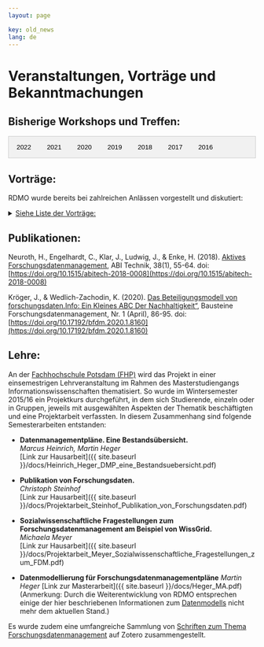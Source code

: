 ```yaml
---
layout: page

key: old_news
lang: de
---
```


<style>
.tab {
  overflow: hidden;
  border: 1px solid #ccc;
  background-color: #f1f1f1;
}

.tab button {
  background-color: inherit;
  float: left;
  border: none;
  outline: none;
  cursor: pointer;
  padding: 14px 16px;
  transition: 0.3s;
}

.tab button:hover {
  background-color: #ddd;
}

.tab button.active {
  background-color: #ccc;
}

.tabcontent {
  display: none;
  padding: 6px 12px;
  border: 1px solid #ccc;
  border-top: none;
  height: 600px;
  overflow: auto;
}
</style>

# Veranstaltungen, Vorträge und Bekanntmachungen

## Bisherige Workshops und Treffen:

<div class="tab">
  <button class="tablinks" onclick="openYear(event, '2022')" id="defaultOpen">2022</button>
  <button class="tablinks" onclick="openYear(event, '2021')">2021</button>
  <button class="tablinks" onclick="openYear(event, '2020')">2020</button>
  <button class="tablinks" onclick="openYear(event, '2019')">2019</button>
  <button class="tablinks" onclick="openYear(event, '2018')">2018</button>
  <button class="tablinks" onclick="openYear(event, '2017')">2017</button>
  <button class="tablinks" onclick="openYear(event, '2016')">2016</button>
</div>
<div id="2022" class="tabcontent">
<table style="width: 100%;">
	<tr>
		<th style="width: 20%;"/>
		<td style="width: 80%; padding-left:10px;"/>
	</tr>
	<tr style="border-bottom: 1pt solid darkgrey;">
		<th style="width: 20%;">13.09.2022</th>
		<td style="width: 90%; padding-left:10px;">
			<b>8. RDMO-Community-Treffen (virtuell, 4 Stunden) <a href="https://www.forschungsdaten.org/index.php/Achtes_Community-Treffen" target="_blank">Bericht</a></b>
			<br/>
			Unter anderem ging es hier um die Finalisierung der Roadmap. Aber auch aktuelle Herausforderungen wurden diskutiert. Dabei stellte sich heraus, dass die einheitliche Verwendung der DFG Checkliste ein Problem darstellt. Hierfür wurde im Anschluss eine neue Ad hoc-Gruppe innerhalb der RDMO Contentgruppe gebildet, die sich mit dem Umgang mit der DFG Checkliste befasst und einen generischen RDMO Fragenkatalog entwickelt, der alleine oder samt einer passenden view, welche dafür sorgt, dass die Antworten als Fließtext ausgegeben werden, nachgenutzt werden können.
			<br/>
			Für nähere Informationen können Sie sich die <a href="https://drive.google.com/drive/folders/1vq4LxMDmr1e9bZLB-6MWXZh5sR-4_ZeC" target="_blank">Notizen der UAG DFG Checkliste</a> anschauen, oder die RDMO Arbeitsgemeinschaft anfragen.
		</td>
	</tr>
	<tr style="border-bottom: 1pt solid darkgrey;">
		<th style="width: 20%;">02.03.2022</th>
		<td style="width: 90%; padding-left:10px;">
			<b>7. RDMO-Community-Treffen (virtuell, 2.5 Stunden) <a href="https://www.forschungsdaten.org/index.php/Siebtes_Community-Treffen" target="_blank">Bericht</a></b>
			<br/>
			Das Hauptthema dieses Treffen war die Entwicklung eines Roadmap-Prozesses für RDMO zur nutzenden-zentrierten Weiterentwicklung.
			<br/>
			Agenda:
			<ol>
				<li>Nutzenden getriebene Weiterentwicklung für RDMO (10 min) -> Harry Enke</li>
				<li>Lightning talks (insg. 15 min): </li>
				<ul>
					<li>Content Gruppe: Giacomo Lanza</li>
					<li>Software Gruppe: Jochen Klar</li>
				</ul>
				<li>Breakout Sessions:  Dimensionen einer RDMO Roadmap (2 Räume, 2x 20 min.)(Wechsel der Themen in den Räumen)</li>
				<ul>
					<li>Inhaltliche Dimension - Moderation: Robert Strötgen</li>
					<li>Technische Dimension - Moderation: Jochen Klar</li>
				</ul>
				<li>gemeinsame Abschlussdiskussion / nächste Schritte (Gerald Jagusch)</li>
			</ol>
		</td>
	</tr>
	<tr style="border-bottom: 1pt solid darkgrey;">
		<th style="width: 20%;">Februar 2022</th>
		<td>Auf Vorschlag der Software-Gruppe hat das Steuerungsgremium eine Restrukturierung der RDMO Git-Repositorien und der Personen bzw. Gruppen vorgenommen, die die Bearbeitung der Repositorien regeln. Dabei wurden vor allem die neuen Strukturen der RDMO-Arbeitsgemeinschaft reflektiert.<br/> In der NFDI hat sich eine Task Force „DMPs in der NFDI“ innerhalb der NFDI Tools Gruppe formiert. Mitglieder der NFDI-beteiligten Konsortien (/Institute)  können sich über die folgende URL für die Mailing-Liste anmelden: https://lists.nfdi.de/postorius/lists/dmpsindernfdi.lists.nfdi.de</td>
</tr>
</table>
</div>

<div id="2021" class="tabcontent">
  <table style="width: 100%;">
	<tr>
		<th style="width: 20%;"/>
		<td style="width: 80%; padding-left:10px;"/>
	</tr>
<tr style="border-bottom: 1pt solid darkgrey;">
		<th style="width: 20%;">Dezember 2021</th>
<td>Ab sofort ist die neue Version RDMO 1.7.0 verfügbar. Es handelt sich zwar primär um Fehlerbehebungen, da jedoch zusätzliche Funktionalität hinzugekommen ist, wird die mittlere Zahl der Versionsnummer erhöht. Als Reaktion auf Feedback haben wir das Interview leicht überarbeitet. Bei den Fragen zu Datensätzen wird jetzt mit “Sichern und fortfahren” nicht mehr zum nächsten Datensatz gewechselt, sondern zum nächsten Fragenset, wobei aber der gleiche Datensatz weiterbearbeitet wird. (Über die Einstellung PROJECT_QUESTIONS_CYCLE_SETS kann das alte Verhalten behalten werden.) Fragensets, die durch Bedingungen übersprungen werden können, werden durch ein kleines Fragezeichen in der Navigation gekennzeichnet. Mehr Informationen gibt es wie immer auf der Release-Seite: https://github.com/rdmorganiser/rdmo/releases

Außerdem stehen einige Neuerungen im Repositorium rdmo-catalog an. Sie werden unter der Versionsnummer 1.1.0-rdmo-1.6.0 veröffentlicht, wobei rdmo-1.6.0 bedeutet, dass das Release mit RDMO ab 1.6.0 verwendet werden kann. Es sind folgende Änderungen enthalten:

- Domäne: 22 neue Attribute (benötigt für Horizon Europe)
- Bedingungen: 4 neue Bedingungen
- Optionen: zusätzliche Optionen; Sprachjustierung; Lokalisierung auf Französisch und Italienisch
- Kataloge: zusätzliche Fragen und Hilfetexte; Aktualisierung von DFG-Links; Sprachjustierung; Lokalisierung auf Französisch und Italienisch
- Community-Beiträge: Tabellenübersicht; neuer Katalog für Science Europe / VW Stiftung; Aktualisierung FoDaKo-DFG-Katalog
</td></tr>
<tr style="border-bottom: 1pt solid darkgrey;">
		<th style="width: 20%;">November 2021</th>
<td>In den letzten Wochen sind einige kleinere Probleme in RDMO aufgefallen, weshalb ab sofort die Version 1.6.2 verfügbar ist, die im wesentlichen Bug Fixes enthält. So wurden Overlays repariert für den Fall, dass in den Einstellungen PROJECT_ISSUES deaktiviert waren. Außerdem wurde ein Fehler behoben, der aufgetreten ist, wenn Datensätze entfernt werden. Ein Problem beim Auflösen von Bedingungen in Fragensets wurde ebenfalls beseitigt. Einige Verbesserungen, die eher für technische Interessierte oder RDMO-Administrierende interessant sein dürften, sind ebenfalls auf der Liste der Neuerungen. Von nun an nutzen wir Github-Actions und nicht mehr Travis-CI für unsere automatischen Tests. Weiterhin wurde auf der Kommandozeile ein Befehl hinzugefügt, mit dem sich Projekte aufspüren und entfernen lassen, die beispielsweise keine Besitzer haben. Unsere Release Notes finden sich wie immer hier: https://github.com/rdmorganiser/rdmo/releases.
Die Berichte zum Community-Treffen vom 04.10.2021 sind - wie immer - auf
https://www.forschungsdaten.org/index.php/Sechstes_Community-Treffen zu finden.
Am 16. November war der Tag der Forschungsdaten in NRW. Im Nachmittagsprogramm hat Torsten Rathmann über Anforderungen der Drittmittelgeber und DMPs sprechen und dabei auch RDMO vorstellen, insbesondere auch eine neue Version der FoDaKo-Fragenkataloge für DFG-Projekte. Weitere Informationen gibt es auf der <a href="https://www.fdm.uni-wuppertal.de/de/schulungen-veranstaltungen.html" target="_blank">Veranstaltungswebsite</a>.
</td></tr>
<tr style="border-bottom: 1pt solid darkgrey;">
		<th style="width: 20%;">Oktober 2021</th>
<td>Nach einer 2 monatigen Testphase haben wir am Dienstag RDMO 1.6 veröffentlicht. Wie immer finden Sie die relevanten Informationen auf der Release-Page auf GitHub:

    https://github.com/rdmorganiser/rdmo/releases/tag/1.6

In der neuen Version werden viele Neuerungen enthalten sein:

- Fragensets können jetzt auch geschachtelt sein, um Hierarchien wie z.B. Datensätze -> Erstellende -> Institutionen (wie in DataCite) abzubilden.
- In den Katalogen können Fragen für die Nutzenden als optional markiert werden und Standardantworten können konfiguriert werden.
- Eine Autocomplete-Widget, Tooltips in Hilfetexten, die Möglichkeit Fragen nebeneinander anzuordnen dienen der besseren Nutzbarkeit.
- Ein Overlay-Tutorial für neue Benutzende soll den Einstieg erleichtern.
- Die Instanz kann so konfiguriert werden, dass die meisten Eingaben beim Beantworten der Fragen automatisch gespeichert werden.
- Die Implementation der Bedingungen und weitere Datenbankzugriffe wurden optimiert, um die Geschwindigkeit der Seitenaufrufe zu verbessern.
- Im Management-Interface können Fragen, Fragensets und Optionen ausgeblendet werden.
- Für Fragensets, die als Sammlung konfiguriert sind, wird das Attribut jetzt explizit gesetzt (also project/dataset/id statt project/dataset). Eine Migration wird bestehende Fragenkataloge automatisch anpassen.
- Für neue Instanzen wird die Theme-Erstellung vereinfacht, bestehende Instanzen können aber wie gewohnt weiter betrieben werden.

RDMO nutzt ab Version 1.6 Django 3.2 und setzt damit Python 3.6 voraus. Wenn das bei Ihnen Probleme verursachen sollte, wenden Sie sich bitte an uns.
</td></tr>
<tr style="border-bottom: 1pt solid darkgrey;">
		<th style="width: 20%;">04.10.2021</th>
		<td>6. RDMO-Community-Treffen (virtuell).
		<br/><a href="{{ site.baseurl }}/events/workshop102021_programm">Programm</a></td>
</tr>
<tr style="border-bottom: 1pt solid darkgrey;">
		<th style="width: 20%;">September 2021</th>
<td>Community-Workshop am 4. Oktober 2021:
Die das ausführliche <a href="https://rdmorganiser.github.io/events/workshop102021_programm/">Programm</a> ist jetzt veröffentlicht. Wir werden noch die Beiträge für die Breakout-Sessions in der letzten September-Woche hinzufügen.
Die <a href="https://meetings.aip.de/event/13/">Registrierung</a> ist offen.
Software:
der Release Candidate von RDMO befindet sich noch in der Testphase. Wir würden uns freuen, wenn Institutionen, die über Testinstanzen oder ähnliches verfügen, die Version ausprobieren würden, damit etwaige Fehler schon in der Testphase gefunden und ausgemerzt werden können. Der Release Candidate muss direkt von GitHub installiert werden. Wie das geht, steht auf der (pre-)Release-Page:
<a href="https://github.com/rdmorganiser/rdmo/releases/tag/1.6-rc.1">Pre-Release</a>
Die Testphase läuft noch mindestens bis zum nächsten Entwicklertreffen, welches am dritten Donnerstag im September stattfindet. Je nach Feedback wird die Testphase dann verlängert oder beendet, um anschließend die Arbeiten an einem neuen RDMO-Release zu beginnen.
</td></tr>
<tr style="border-bottom: 1pt solid darkgrey;">
		<th style="width: 20%;">02.09.2021</th>
		<td>DMPs in der NFDI - Kick-Off Meeting</td>
</tr>
<tr style="border-bottom: 1pt solid darkgrey;">
		<th style="width: 20%;">August 2021</th>
<td>Auch im Sommer geht es fleißig mit RDMO weiter! Die neue neuen Version von RDMO ist jetzt soweit, dass wie angekündigt, eine Testphase beginnen kann. Der Release Candidate muss direkt von GitHub installiert werden, wie das geht, steht auf der <a href="https://github.com/rdmorganiser/rdmo/releases/tag/1.6-rc.1">(pre-)Release-Page</a>. Außerdem ist die Liste zahlreicher Änderungen auf dieser Seite einsehbar.
</td></tr>
<tr style="border-bottom: 1pt solid darkgrey;">
		<th style="width: 20%;">Juli 2021</th>
<td>Die Arbeiten am neuen Release von RDMO, der voraussichtlich Anfang August erscheinen wird, laufen. Teil des Releases werden geschachtelte Fragensets, optionale Fragen, voreingestellte Standardantworten, ein Autocomplete-Widget, Tooltips in Hilfetexten, Tutorial-Einblendungen für neue Benutzerinnen und Benutzer und zahlreiche weitere Verbesserungen sein. Anders als zuvor werden wir vor dem Release eine Testphase legen, in der die neue Version schon mal auf Testinstanzen (sofern vorhanden) ausprobiert werden kann. Wir werden Sie dazu per Mail informieren, wenn es soweit ist.
</td></tr>
<tr style="border-bottom: 1pt solid darkgrey;">
		<th style="width: 20%;">April 2021</th>
<td>RDMO 1.5.5,  eine neue Version, ist veröffentlicht, die wieder ein paar kleinere Bugs beseitigt. Die Version kann wie üblich installiert werden. Wenn bereits RDMO 1.5 installiert ist, müssen auch keine Datenbank-Migrationen durchgeführt werden. Mehr Infos gibt es auf <a href="https://github.com/rdmorganiser/rdmo/releases/tag/1.5.5">Release-Seite auf GitHub</a>
</td></tr>
<tr style="border-bottom: 1pt solid darkgrey;">
		<th style="width: 20%;">März 2021</th>
<td><i>RDMO 1.5</i>
In der letzten Woche ist die Version 1.5 von RDMO erschienen, die wieder eine Reihe von Neuerungen enthält. Diesesmal stand besonders die praktische Nutzbarkeit für die Forschenden im Vordergrund. Das Interview wird jetzt immer auf der Seite fortgesetzt, die zuletzt aufgerufen wurde. Am User-Interface wurden einige Details verändert, so dass die Nutzerführung deutlich intuitiver wird. In den Fragenkatalogen können File-Uploads konfiguriert werden, um zusätzliches Material wie Grafiken oder Dokumente hochzuladen. Projekte können nun als Unterprojekte von bestehenden Projekten erstellt werden, wobei sich die Zugriffsrechte vererben. Ansichten von Oberprojekten können auf Unterprojekte zugreifen, um Informationen aus mehreren Projekten zusammenzutragen. Das Hinzufügen von neuen Usern zu Projekten funktioniert jetzt über Email-Benachrichtigungen und es können auch Nutzende, die noch nicht in der RDMO Instanz registriert sind, über diesen Weg eingeladen werden. Auch “unter der Haube” habe wir an RDMO gearbeitet: Durch Optimierung der Datenbankzugriffe sollte RDMO jetzt deutlich schneller und flüssiger sein. Die (eher technische) Übersicht über die einzelnen Features gibt es auf der <a href="https://github.com/rdmorganiser/rdmo/releases/tag/1.5">Release-Seite auf GitHub</a>.
<i>Neues aus der RDMO Content-Gruppe</i>
Mittlerweile haben sich neben der UAG Redaktionsprozesse für Attribute, Optionen und Ansichten noch 3 weitere UAGs gebildet: Textanleitung für DMPs, Werbung für RDMO und Engagement in einer RDA - UAG für DMP. Wer Interesse hat, sich bei den UAGs einzubringen, ist herzlich willkommen. So arbeitet die UAG Redaktionsprozesse beispielsweise gerade daran, anhand eines konkreten Falles neue Attribute, Optionen und Bedingungen in die entsprechenden Dateien des RDMO-Standardkatalogs einzupflegen. Die CG trifft sich jeden 2. Donnerstag im Monat von 11-12h. Ankündigung erfolgt über den RDMO-Verteiler.
<i>Bericht NFDI - DMP Workshop</i>
Am 02.03. führte die Steuerungsgruppe der Arbeitsgemeinschaft RDMO gemeinsam mit dem NFDI Direktorat und dem Konsortium NFDI4Ing einen virtuellen Workshop zum Thema „Erstellung von Datenmanagementplänen und Einsatz von DMP Tools in der NFDI“ durch mit 50 Vertretern von 21 Konsortien (gefördert und noch nicht gefördert). Ein ausführlicher Bericht zu dieser Veranstaltung befindet sich auf der <a href="{{site.baseurl}}/docs/nfdiws/wsreport">Webseite von RDMOs</a>.
</td></tr>
<tr style="border-bottom: 1pt solid darkgrey;">
		<th style="width: 20%;">02.03.2021</th>
		<td>RDMO AG gemeinsam mit NFDI4ING und NFDI-Direktorat
		<br/><a href="{{site.baseurl}}/docs/nfdiws/workshop-nfdi">Programm und Slides</a>
		<br/><a href="{{site.baseurl}}/docs/nfdiws/wsreport">Bericht</a></td>
</tr>
<tr style="border-bottom: 1pt solid darkgrey;">
		<th style="width: 20%;">Februar 2021</th>
<td>Die Arbeiten an einer neuen RDMO-Version, deren Release Ende Februar angestrebt wird,  laufen. Wenn alles klappt wird sie Verbesserungen der Nutzeroberfläche enthalten, es ermöglichen Dateien beim Beantworten von Fragen hochzuladen und eine hierarchische Struktur von Projekten einführen, die dann auf diese Weise verschachtelt werden können. Bis es so weit ist, muss allerdings noch etwas getestet und entwickelt werden.
Wie bereits an anderer Stelle angekündigt veranstaltet die UAG Datenmanagementpläne der DINI/nestor-AG Forschungsdaten in Kooperation mit fdm.nrw im Frühjahr 2021 eine virtuelle Workshopreihe zum Thema Datenmanagementpläne. Eine Beschreibung der Workshops sowie die Anmeldung sind nun online.
Die Workshops richten sich sowohl an Teilnehmende, die bisher wenig Kontakt mit dem Thema DMP hatten, als auch an Personen, die bereits über vielfältige Erfahrung mit DMPs verfügen.
Die Steuerungsgruppe von  RDMO hat gemeinsam mit dem NFDI Direktorat und dem Konsortium NFDI4Ing alle NFDI-Konsortien eingeladen,  aktiv mit einem Kurzvortrag an dem virtuellen Workshop “Erstellung von Datenmanagementplänen und DMP Tools in der NFDI” Anfang März 2021 teilzunehmen.  Dies geschieht vor dem Hintergrund der “Leipzig-Berlin-Erklärung zu NFDI-Querschnittsthemen der Infrastrukturentwicklung” und dem darin genannten Querschnittsthema “Erstellung von Datenmanagementplänen”. Sie soll dem  Austausch innerhalb der NFDI dienen.  Wir werden über die Ergebnisse zeitnah berichten.
</td></tr></table>
</div>

<div id="2020" class="tabcontent">
 <table style="width: 100%;">
	<tr>
		<th style="width: 20%;"/>
		<td style="width: 80%; padding-left:10px;"/>
	</tr>
<tr style="border-bottom: 1pt solid darkgrey;">
		<th style="width: 20%;">Dezember 2020</th>
<td>Virtuelle RDMO-Sprechstunde

Wir wünschen allen ein erholsames Jahresende und einen Gutes Neues Jahr
</td></tr>
<tr style="border-bottom: 1pt solid darkgrey;">
		<th style="width: 20%;">November 2020</th>
<td>
Regelmäßige virtuelle Treffen der Content-Gruppe und der Software-Gruppe

Die Content-Gruppe trifft sich ab jetzt jeden 2. Donnerstag im Monat von 11-12h. Das Treffen findet via Zoom statt und wird per E-mail und Slack erneut angekündigt. Immer eine Woche später, also am 3. Donnerstag im Monat, trifft sich in gleicher Form die Software-Gruppe. Beide Treffen sind für alle Interessierten offen.

Community-Treffen 07.10.2020

Unser 4. Community-Treffen hat am 07.10.2020 virtuell mit ca. 60 Teilnehmerinnen und Teilnehmern stattgefunden.   Der ausführliche Bericht ist auf <a href="https://www.forschungsdaten.org/index.php/Viertes_Community-Treffen">Forschungdaten.org</a> zu finden, nebst den meisten Folien, die präsentiert und diskutiert wurden.
</td></tr>
<tr style="border-bottom: 1pt solid darkgrey;">
		<th style="width: 20%;">Oktober 2020</th>
<td>Zunächst wollen wir vor allem noch einmal auf das geplante virtuelle RDMO Anwender-Treffen am 07.10.2020 hinweisen. Ein detailliertes <a href="{{site.baseurl}}/events/workshop022020_programm/">Programm</a> ist auf der RDMO-Webseite veröffentlicht. Die Keynote wird von Herrn Sure-Vetter (NFDI-Direktor) gehalten. Außerdem wird das RDMO Memorandum of Understanding (MoU) ausführlich vorgestellt. Bitte melden Sie sich bis zum 04.10.2020 für das Anwender-Treffen auf der <a href="https://meetings.aip.de/event/9/">Registrierungsseite</a> an.
In der kommenden Woche wird noch vor dem Anwender-Treffen das RDMO-Release 1.3 erscheinen. Es wird einige Neuerungen enthalten, von denen hier nur ausschnittsweise ein paar genannt werden sollen. So wird es neben einigen Bug-Fixes kleinere Verbesserungen an der Nutzeroberfläche, eine erweiterte Konfigurierbarkeit von Referenz-Dokumenten und Erleichterungen beim Anpassen des Footers. Außerdem ist RDMO dank der Arbeit von Dario Pilori und Giacomo Lanza mit dem nächsten Release auch in italienischer Sprache nutzbar. Eine der größeren Veränderungen betrifft die Überarbeitung von Tasks, die in ihrer Funktionalität deutlich erweitert wurden.
</td></tr>
<tr style="border-bottom: 1pt solid darkgrey;">
		<th style="width: 20%;">07.10.2020</th>
		<td>4. RDMO-Community-Treffen (virtuell)
		<br/><a href="{{site.baseurl}}/events/workshop102020_programm">Programm</a>
		<br/><a href="https://www.forschungsdaten.org/index.php/Viertes_Community-Treffen">Bericht</a></td>
</tr>
<tr style="border-bottom: 1pt solid darkgrey;">
		<th style="width: 20%;">September 2020</th>
<td>Auch in diesem Monat waren wir nicht untätig und haben heute Version 1.2 von RDMO veröffentlicht. In den Management-Oberflächen können nun Elemente wie Optionen, Attribute, aber auch ganze Fragenkataloge direkt kopiert werden. Kataloge, Aufgaben und Ansichten können von den Nutzenden verborgen werde (z.B. so lange noch an ihnen gearbeitet wird). Attribute und Bedingungen zeigen an, in welchen Fragen, Fragensets, etc. sie genutzt werden. Elemente können jetzt auch einzeln exportiert werden, z.B. ein Fragenset oder eine Ansicht. Auch den Import haben wir neu gestaltet. Vor dem eigentlichen Import wird jetzt angezeigt was importiert wird und ob es Probleme dabei gibt. Außerdem können einzelne Elemente abgewählt werden. Nach dem Import wird noch einmal gezeigt was importiert wurde und ob es Fehler gegeben hat.
Auch einige Fehler wurden mit dem neuen Release behoben. Viele von ihnen betrafen Übersetzungen. RDMO ist nun besser auf fehlende Texte vorbereitet, sollten diese in der gewählten Sprache nicht verfügbar sein. In diesen Fällen wird auf die vorhandene Sprache zurückgegriffen. Views wurden um vier verfügbare Variablen erweitert. Die Funktion “render_value” kann nun mit “project/title”, “project/description”, “project/created” und “project/updated” verwendet werden.
</td></tr>
<tr style="border-bottom: 1pt solid darkgrey;">
		<th style="width: 20%;">August 2020</th>
<td>In der neuen RDMO-Version 1.1 haben wir die Projekt Export- und Import-Funktionalitäten überarbeitet. Damit sind die Grundlagen gelegt, Formate wie DataCite, das von DataCite abgeleitete Schema von RADAR und auch das von der RDA vorgeschlagene <a href="https://github.com/RDA-DMP-Common/RDA-DMP-Common-Standard">maDMP</a> in RDMO zu unterstützen. Da das Mapping von RDMO auf diese Formate aber abhängig von unserem Domänenmodell ist, das aber wiederum kein Teil des RDMO-Codes ist, sondern unabhängig gepflegt wird, war es nötig den Code hierfür in Plugins auszulagern. Diese werden in der Zukunft, analog zu dem <a href="https://github.com/rdmorganiser/rdmo-catalog">rdmo-catalog</a> Repository, in <a href="https://github.com/rdmorganiser/rdmo-plugins">rdmo-plugins</a> gesammelt. Das “Mapping” der Formate auf das RDMO Domänenmodell passiert im Code dieser Plugins, wurde von uns aber zusätzlich in einem <a href="https://docs.google.com/spreadsheets/d/16fQ0Rgg-2ewMK9FklEjU8pAcpHODEm7PYy6xDCninew/edit?usp=sharing">Google-Doc</a> dokumentiert. Für die vollständige Unterstützung wird es aber noch nötig sein, zusätzliche Fragen und Attribute einzuführen.
In der Zukunft wollen wir diese Art von Plugins verstärkt nutzen, um Domänenspezifische Features in RDMO zu realisieren und natürlich können Plugins auch von Instanzen genutzt werden, um stärker angepasste Funktionalitäten zu realisieren. Die Details gibt es in der <a href="https://rdmo.readthedocs.io/en/latest/plugins/index.html">Plugin Dokumentation</a>.
</td></tr>
<tr style="border-bottom: 1pt solid darkgrey;">
		<th style="width: 20%;">Juli 2020</th>
<td>Die neue Version 1.0.7 von RDMO beinhaltet als Neuerungen 1) Multi-Site-Setup: Betreiben verschiedener RDMO-Seiten mit unterschiedlichen URLs und Themes auf einem Server mit einer gemeinsamen Datenbank (mehr unter <a href="https://rdmo.readthedocs.io/en/latest/configuration/multisite.html">https://rdmo.readthedocs.io/en/latest/configuration/multisite.html</a>); 2) Bestimmte User können jetzt über das Admin-Interface zu Site-Managern gemacht werden (mehr unter <a href="https://rdmo.readthedocs.io/en/latest/administration/users.html#roles">https://rdmo.readthedocs.io/en/latest/administration/users.html#roles</a>); 3) RDMO steht ab sofort in französischer Sprache zu Verfügung (Texte in der Software selbst, RDMO-Fragenkatalog sowie die ihm anhängigen Optionen und einige andere Bezeichner und Hilfetexte), die entsprechenden XML-Dateien stehen über das Catalog-Repository zur Verfügung;  4) die Nutzungsbedingungen sind nun über eine eigene URL verfügbar. Außerdem ist sind die Aufzeichnung und Folien der Präsentation des RDMO-Teams “Datenmanagementpläne mit RDMO” für das Projekt FDM-BB nun verfügbar unter: <a href="https://mediaup.uni-potsdam.de/Play/19500">https://mediaup.uni-potsdam.de/Play/19500</a>.
</td></tr>
<tr style="border-bottom: 1pt solid darkgrey;">
		<th style="width: 20%;">Juni 2020</th>
<td>Im Mai haben wir die erste virtuelle RDMO-Sprechstunde durchgeführt. Aus dem Gespräch ergab sich die Bitte, Bedarfe möglichst als GitHub-Issues, als dauerhaftesten und am besten nachvollziehbaren Workflow anzulegen. Für Fragen zum Anlegen von Issues kontaktieren Sie uns am besten im RDMO-Slack oder über Email. Das RDMO-Team hat vom 27.-28.05.2020 am <a href="https://rda-dmp-common.github.io/hackathon-2020/">virtuellen “RDA Hackathon on maDMP”</a> teilgenommen und an der Interoperabilität von RDMO mit dem <a href="https://github.com/RDA-DMP-Common/RDA-DMP-Common-Standard">maDMP Standard</a> gearbeitet. Das Ergebnis ist ein Plugin, in dem das Mapping stattfindet und ein Export zum maDMP JSON-Format erstellt wird. Außerdem präsentierte das RDMO-Team “Datenmanagementpläne mit RDMO” am 08.06.2020 in einem vom Projekt FDM-BB (Universität Potsdam, Fachhochschule Potsdam) organisierten Webinar.
</td></tr>
<tr style="border-bottom: 1pt solid darkgrey;">
		<th style="width: 20%;">Mai 2020</th>
<td>RDMO ist nun in Version 1.0.6 verfügbar. Mit der neuen Version ist es möglich, in Ansichten einfache mathematische Berechnungen durchzuführen z. B. für einfache tabellarische Zusammenfassung der anfallenden Personal- und Sachkosten. Nähere Erläuterungen im <a href="https://www.forschungsdaten.org/index.php/Ansicht_erstellen">Tutorial</a> und in der <a href="https://rdmo.readthedocs.io/en/latest/management/views.html">technischen Dokumentation</a>. Seit Mai gibt es jeden ersten Donnerstag des Monats (außer an Feiertagen) für Mitglieder der RDMO-Community (DatenmanagerInnen, AdministratorInnen etc.) eine “virtuelle RDMO-Sprechstunde”. Details im <a href="https://www.listserv.dfn.de/sympa/info/rdmo">RDMO-Newsletter</a>. Außerdem hat die Steuerungsgruppe beschlossen, dass RDMO als Open Source Projekt ab sofort RDMO Arbeitsgemeinschaft heißt und bereitet ein Memorandum of Understanding vor, auf dessen Grundlage die Beteiligung an der Weiterführung von RDMO von Institutionen und Organisationen erfolgen wird. Die Mitglieder der Gruppen der Arbeitsgemeinschaft sind unter <a href="{{site.baseurl}}/groups/">https://rdmorganiser.github.io/groups/</a> zu finden.
</td></tr>
<tr style="border-bottom: 1pt solid darkgrey;">
		<th style="width: 20%;">April 2020</th>
<td>RDMO Release 1.0.5 (Bug Fixes, u. a. Login mit ORCID, Fehler beim Download der Vendor Files, Darstellung von Sets in Views). Ein Update ist empfohlen. Siehe die Dokumentation bzgl. der für die ORCID notwendigen neuen Einträge in der local.py. Der Bericht des 3. RDMO-Anwendertreffens ist <a href="https://www.forschungsdaten.org/index.php/Drittes_Community-Treffen">online</a>. Ab Mai 2020 gibt es eine “virtuelle RDMO Sprechstunde”, bitte <a href="https://rdmorganiser.github.io/">kontaktieren</a> Sie uns für Details. Wir haben den <a href="https://github.com/rdmorganiser/rdmo-catalog/tree/master/shared/fodako">“DFG-Fragenkatalog”</a> vom Projekt FoDaKo, Bergische Universität Wuppertal (Torsten Rathmann) (CC0)] in die AIP-Demo-Instanz eingepflegt und nehmen weiterhin Kataloge aus der Community in das GitHub Repository auf: entweder einen Pull-Request auf GitHub erstellen oder die XML-Dateien per Mail an omichaelis@aip.de senden. Besonders hilfreich für die Nachnutzung sind die zusätzliche Bereitstellung einer Read.me-Datei bzw. Dokumentation zum jeweiligen Katalog.
</td></tr>
<tr style="border-bottom: 1pt solid darkgrey;">
		<th style="width: 20%;">März 2020</th>
<td>Im Februar fand das dritte RDMO-Anwendertreffen statt. Es war fokussiert auf die Etablierung einer Governance-Struktur für die Weiterführung von RDMO, unabhängig von dem in diesem Jahr endenden DFG-Projekt, das die Grundlage für RDMO geschaffen hat. Ein Block von Kurzvorträgen, die den Kontext im europäischen (Horizon Europe) und nationalen Raum (NFDI) skizzierten, wie auch einige Weiterentwicklungsaspekte von RDMO, reflektierte die gegenwärtige Situation. <a href="{{site.baseurl}}/events/workshop022020_programm/">Vorträge und Programm</a>. Das vom Projekt vorgelegte Manifest und weitere Beiträge haben in der Etablierung einer Steuerungsgruppe mit  6+ Personen, einer  Softwaregruppe mit 3+ Personen sowie einer Content-Gruppe mit 6+ Personen resultiert. Die Steuerungsgruppe wurde damit beauftragt, die Governance-Struktur weiter auszuarbeiten und ein MoU für RDMO auszuarbeiten, um den formalen Rahmen für RDMO zu festigen. Weitere Schritte werden über die Website und Mails bekannt gemacht. Während der <a href="https://www.rda-deutschland.de/events/tagung-2020">RDA-De-Tagung</a> haben Olaf Michaelis und Ulrike Wuttke am Vormittag des 25.02.2020 im Rahmen des Project-Tracks einen RDMO-Workshop angeboten. Während des gut besuchten Workshops, in dem die wichtigsten Features und weitere Entwicklungsmöglichkeiten des Werkzeugs vorgestellt wurden, und im weiteren Verlauf der Konferenz freuten wir uns über intensiven Austausch zu RDMO. Das starke Interesse an RDMO in der deutschen Community wurde insbesondere aus den Präsentationen der Bundesland-FDM-Initiativen deutlich.
</td></tr>
<tr style="border-bottom: 1pt solid darkgrey;">
		<th style="width: 20%;">Februar 2020</th>
<td>Diesen Monat gab es <a href="https://github.com/rdmorganiser/rdmo/releases/tag/1.0.3">RDMO-Release 1.0.3.</a>. Es enthält einige Verbesserungen und behebt kleinere Fehler. Es stehen neue API-Filter-Attribute zur Verfügung, die Schnittstellen flexibler machen. Sie werden es unter anderem erleichtern, einen Satz an Antworten zu exportieren und diesem anschließend die entsprechenden Fragen zuzuordnen, da Fragen nun beispielsweise mit dem Parameter “attribute” über die API lokalisiert werden können. Außerdem nutzt RDMO nun “pytest”, mit dem auch die <a href="https://github.com/rdmorganiser/rdmo/blob/master/docs/testing.md">RDMO-App getestet werden kann</a>. Im Januar war RDMO beim <a href="http://dig-hum.de/aktuelles/einladung-zum-workshop-der-dhd-ag-datenzentren-zum-thema-interoperabilit%C3%A4t-am-2324012020">Workshop der DHd-AG Datenzentren am 23./24.01.2020 in Frankfurt an Main</a> vertreten. Ulrike Wuttke und Olaf Michaelis haben die bisher im Projekt erfolgten Anstrengungen vorgestellt, RDMO Datacite kompatibel zu machen. Der Beitrag “Vom Projekt zum nachhaltigen Werkzeug für das Forschungsdatenmanagement: Das Beispiel Research Data Management Organiser” wurde zum <a href="https://bibliothekartag2020.de">109. Deutschen Bibliothekartag</a> (26. - 29. Mai 2020, Hannover) angenommen.
</td></tr>
<tr style="border-bottom: 1pt solid darkgrey;">
		<th style="width: 20%;">24.02.2020</th>
		<td>3. RDMO-Community-Treffen, Gründungstreffen als Open Source Projekt
		<br/><a href="{{site.baseurl}}/events/workshop022020_programm">Programm</a>
		<br/><a href="https://www.forschungsdaten.org/index.php/Drittes_Community-Treffen">Bericht</a></td>
</tr>
<tr style="border-bottom: 1pt solid darkgrey;">
		<th style="width: 20%;">Januar 2020</th>
<td>Im Mittelpunkt des inzwischen 3. RDMO-Community-Treffens am 24.02.2020 am Leibniz-Institut für Astrophysik Potsdam (AIP) werden die Verabschiedung des <a href="{{site.baseurl}}/docs/RDMO-Manifest-122019.pdf">RDMO-Manifests</a> und die Gründung der RDMO Community, insbesondere die Konstituierung der <i>Steuerungsgruppe</i> und der <i>Software-Gruppe</i> stehen. Außerdem sind wieder kurze <i>Spotlights</i> aus der Community der RDMO-Anwender\*innen vorgesehen. Link zum <a href="{{site.baseurl}}/events/workshop022020_programm/">Programm</a>. Während der an das Community-Treffen anschließenden <a href="https://www.rda-deutschland.de/events/tagung-2020">RDA-De-Tagung</a> werden wir am Vormittag des 25.02.2020 einen RDMO-Workshop anbieten. Die Registrierung ist inzwischen möglich.
</td></tr></table>
</div>

<div id="2019" class="tabcontent">
 <table style="width: 100%;">
	<tr>
		<th style="width: 20%;"/>
		<td style="width: 80%; padding-left:10px;"/>
	</tr>
<tr style="border-bottom: 1pt solid darkgrey;">
		<th style="width: 20%;">03.12.2019</th>
		<td>Lokaler Workshop in Bonn an der Max Weber Stiftung</td>
</tr>
<tr style="border-bottom: 1pt solid darkgrey;">
		<th style="width: 20%;">November 2019</th>
<td>Diesen Monat haben wir einige Aktualisierungen und Umgestaltungen an den RDMO-Schulungsmaterialien vorgenommen. Sie finden Schulungsmaterialien wie Video-Tutorials oder den RDMO-Fragenkatalog auf der RDMO-Webseite unter <a href="{{site.baseurl}}/dokumentation/">Dokumentation</a>. Weitere Tutorials, FAQs etc. für verschiedene Zielgruppen (Administrator*innen, Nutzer*innen) finden Sie auf dem Wiki <a href="https://www.forschungsdaten.org/index.php/RDMO">forschungsdaten.org</a>. Das 3. Anwendertreffen wird am 24.02.2020 in Potsdam am AIP stattfinden. Dort ist die Konstituierung der künftigen Organisation von RDMO geplant.
</td></tr>
<tr style="border-bottom: 1pt solid darkgrey;">
		<th style="width: 20%;">Oktober 2019</th>
<td>RDMO hat den Sprung auf Version 1 gemacht. Die neueste Version enthält zwei wichtige Neuerungen, die die Projektzugehörigkeit von Nutzern betreffen. Zum einen kann diese nun über die API gesteuert werden und zum anderen können Nutzer sich nun selbst jederzeit aus einem Projekt entfernen, wenn sie nicht der letzte Besitzer dieses Projektes sind. Der Bericht vom 2. RDMO-Anwendertreffen am 07.10.2019 in Darmstadt an der ULB ist <a href="https://www.forschungsdaten.org/index.php/Zweites_Community-Treffen">online</a>. Außerdem haben wir RDMO bei den Open Access Tagen in Hannover präsentiert sowie die Schulungsmaterialien zu RDMO bei einem Workshop in Hildesheim (<a href="http://doi.org/10.5281/zenodo.3520839">Folien online auf Zenodo</a>).  
</td></tr>
<tr style="border-bottom: 1pt solid darkgrey;">
		<th style="width: 20%;">07.10.2019</th>
		<td>2. Community-Treffen, ULB Darmstadt
		<br/><a href="{{site.baseurl}}/events/workshop2019">Programm+Slides</a>
		<br/><a href="https://www.forschungsdaten.org/index.php/Zweites_Community-Treffen">Bericht</a></td>
</tr>
<tr style="border-bottom: 1pt solid darkgrey;">
		<th style="width: 20%;">September 2019</th>
<td>Am 27.09.2019 fand in Berlin das halbjährliche Treffen des RDMO-Projekts statt. Es gab intensive Diskussionen zum Thema Nachhaltigkeit und zur weiteren Entwicklung von RDMO. Außerdem wurden die letzten Details für das nächste RDMO-Anwendertreffen in Darmstadt geklärt.
</td></tr>
<tr style="border-bottom: 1pt solid darkgrey;">
		<th style="width: 20%;">27.09.2019</th>
		<td>4. Projekttreffen</td>
</tr>
<tr style="border-bottom: 1pt solid darkgrey;">
		<th style="width: 20%;">August 2019</th>
<td>Das diesjährige <a href="{{site.baseurl}}/events/workshop2019/"><b>RDMO-Anwendertreffen</b> findet am 07.10.2019 an der ULB Darmstadt</a> statt. Studenten “Data Stewardship” der TU Wien haben einige Prototypen, Mappings und Beispiele entwickelt mit Hinsicht auf den Export von machine-actionable Data Management Plans aus einer RDMO-Instanz nach dem <a href="https://github.com/RDA-DMP-Common/RDA-DMP-Common-Standard"><b>RDA-Standard für maDMPs</b></a>. Mehr Informationen finden sich <a href="https://helmuthb.github.io/dmp-tools-actionable/">hier</a>. Diese Entwicklungen stehen im Kontext zu Bestrebungen des RDMO-Projekts, mit RDMO erstellte DMPs mit dem maDMP-Standard interoperabel zu machen. Außerdem ist die neue <a href="https://github.com/rdmorganiser/rdmo/releases/tag/0.14.6"><b>RDMO-Version 0.14.6</b></a> verfügbar (kleine Änderungen, Bugfix).
</td></tr>
<tr style="border-bottom: 1pt solid darkgrey;">
		<th style="width: 20%;">Juli 2019</th>
<td>Im letzten Monat haben wir ein paar kleinere Bugs in RDMO gefunden und beseitigt. Insbesondere hat der Installationsvorgang durch ein Update bei einer von uns verwendeten Bibliothek nicht mehr funktioniert. Die Änderungen sind in der <a href="https://github.com/rdmorganiser/rdmo/releases/tag/0.14.5"><b>neuen Version 0.14.5</b> auf Github</a> enthalten, die wie üblich installiert werden kann.
</td></tr>
<tr style="border-bottom: 1pt solid darkgrey;">
		<th style="width: 20%;">Juni 2019</th>
<td>Wir haben den <b>DCC-Fragenkatalog</b>, dessen Import nicht korrekt funktionierte, repariert. Die aktualisierte Version ist auf GitHub. Er enthält zehn neue Attribute, die dem Domänenmodell hinzugefügt wurden. Daher sollte vor dem Einlesen des Katalogs erst das Domänenmodell importiert werden. Der Import der aktuellen XML-Datei kann ohne vorbereitende Schritte erfolgen. Bereits importierte Daten bleiben erhalten und werden lediglich um die fehlenden zehn Einträge ergänzt. Außerdem gibt es nun eine <b>weitere Methode, RDMO zu installieren oder auch schnell auszuprobieren</b>. Auf GitHub befindet sich eine Version RDMOs, die in Docker Compose verpackt ist. Wir würden uns über weitere Anregungen freuen, um auch diesen RDMO-Installationsweg weiter zu verbessern. Mit Beginn des Monats Juli wird Olaf Michaelis bis Anfang Oktober in Elternzeit gehen. RDMO wird in den drei Monaten seiner Abwesenheit natürlich trotzdem weiter betreut und entwickelt, wenn auch mit etwas weniger Personal.
</td></tr>
<tr style="border-bottom: 1pt solid darkgrey;">
		<th style="width: 20%;">Mai 2019</th>
<td>RDMO <b>Version 0.14.4</b> (Bug Fixes) ist verfügbar. Probleme, die durch die Umstellung auf Django2 und Python3 verursacht wurden, sollten nun beseitigt sein. Ein Update wird wärmstens empfohlen, da Python2 nicht mehr lange unterstützt wird. Im Mai hat der Kick-Off des Projekts <a href="https://www.fh-potsdam.de/informieren/aktuelles/news-detailansicht/artikel/start-fuer-forschungsprojekt-mamodar/"><b>»Management Molekularer Daten im Research Data Life Cycle« (MaMoDaR)</b></a>, eine Kooperation der FH Potsdam und des Robert Koch-Instituts, an der FHP stattgefunden und das <b>IPK Gatersleben</b> hat RDMO als Forschungsdatenmanagement-Werkzeug aus der Testphase in die Anwendungsphase überführt. Falls Sie <b>FDM-Schulungen mit dem Einsatz von RDMO</b> planen, teilen Sie uns die Termine mit, dann können wir sie mitbewerben (z. B. Twitter, Newsletter) und teilen Sie uns auch gerne Ihr Feedback und Erfahrungsberichten aus den Schulungen bzw. Schulungsmaterialien mit.
</td></tr>
<tr style="border-bottom: 1pt solid darkgrey;">
		<th style="width: 20%;">April 2019</th>
<td>Die neue <b>Version 0.14</b> ist veröffentlicht. Die größten Neuerungen sind die Umstellung auf Django 2.2 und Python 3 (ab dieser Version funktioniert RDMO mit Python 2 nicht mehr!) und die Überarbeitung der API und Erweiterung auf Schreibzugriffe. Ab Django 2.1 werden ältere Versionen von MySQL und PostgreSQL nicht mehr unterstützt. Bitte schauen Sie vor dem Update in die <a href="https://docs.djangoproject.com/en/2.2/releases/2.1/">Django release notes</a> um Überraschungen zu vermeiden. Außerdem soll eine <b>Plattform für den Austausch von Fragenkatalogen</b> geschaffen werden. Sie können uns Fragenkataloge, die Sie gerne teilen möchten, zukommen lassen.
</td></tr>
<tr style="border-bottom: 1pt solid darkgrey;">
		<th style="width: 20%;">März 2019</th>
<td>Die neue RDMO-Version 0.13 ist veröffentlicht. Die größte Neuerung ist die Überarbeitung der Mehrsprachigkeit. RDMO lässt sich jetzt mit bis zu 5 Sprachen verwenden. Auch eine Instanz nur auf Englisch ist möglich. RDMO war diesen Monat auf zwei Veranstaltungen vertreten: beim 7. Bibliothekskongress 2019 (Leipzig) mit einem RDMO Hands-On Lab und den eScience-Tagen 2019 in Heidelberg mit einem Poster, einem Demotisch und einem Lightning Talk.
</td></tr>
<tr style="border-bottom: 1pt solid darkgrey;">
		<th style="width: 20%;">Februar 2019</th>
<td>Im Februar fand das reguläre Treffen der RDMO-Projektgruppe in Berlin statt. Es gab intensive Diskussionen zur Nachhaltigkeit. Es wurde beschlossen, am 07.10.2019 ein RDMO-Anwendertreffen an der ULB Darmstadt zu organisieren. Auf der <b>RDA Deutschland Tagung</b> war das RDMO-Projekt mit einem <a href="https://www.rda-deutschland.de/events/rda-deutschland-tagung-2019-poster">Poster</a> vertreten.
</td></tr>
<tr style="border-bottom: 1pt solid darkgrey;">
		<th style="width: 20%;">21.02.2019</th>
		<td>3. Projekttreffen</td>
</tr>
<tr style="border-bottom: 1pt solid darkgrey;">
		<th style="width: 20%;">Januar 2019</th>
<td>Wir veröffentlichen <b>Version 0.12.0</b> von RDMO mit verbessertem Fehlermanagament, einer Schaltfläche für den URI Präfix und der Möglichkeit Nutzerprofile zu löschen. Es wurden zwei neue <a href="{{site.baseurl}}/materialien/"><b>Screencasts</b></a> veröffentlicht. Wir sammeln <i>Fragenkataloge und Ansichten</i> ein. <i>Janine Straka</i> vom RMDO-Team geht ab Februar in Mutterschutz und anschließend in die Elternzeit. Die Vertretung übernimmt ab März <i>Ulrike Wuttke</i>.
</td></tr></table>
</div>
<div id="2018" class="tabcontent">
 <table style="width: 100%;">
	<tr>
		<th style="width: 20%;"/>
		<td style="width: 80%; padding-left:10px;"/>
	</tr>
<tr style="border-bottom: 1pt solid darkgrey;">
		<th style="width: 20%;">Dezember 2018</th>
<td>Es steht nun fest, dass <i>Jochen Klar</i> das AIP verlassen wird, aber auch zukünftig eng mit dem RDMO-Team zusammenarbeiten wird. Weitere Screencasts sind in Arbeit.
</td>
</tr>
<tr style="border-bottom: 1pt solid darkgrey;">
		<th style="width: 20%;">November 2018</th>
        <td>Wir veröffentlichen <b>Version 0.11.0</b> von RDMO mit dem neuen <i>Datenmodell</i>. Mit dem neuen Aufbau wird es möglich sein, unkompliziert eigene Fragenkataloge zu erstellen und gleichzeitig das Domänenmodell der ganzen RDMO Community zu nutzen, um Ansichten, Fragenkataloge, etc. nachzunutzen. Wir haben auch unsere Dokumentation überarbeitet und um die neuen Arbeitsschritte ergänzt.

Außerdem haben wir die <b>Unterabschnitte des Fragenkatalogs entfernt</b> und die Fragensets so umgestaltet, dass sie jetzt immer einer Seite im Interview entsprechen, einen eigenen Titel haben und in der kleinen Übersicht auf der Seite auftauchen.
Wir waren zu Gast beim <b>Open Science Forum in <a href="https://openscience2018.uni.lu/">Luxemburg</a></b> und haben dort über FDM in den Digital Humanities referiert. Dabei kam auch RDMO in einer Hands-On Session zum Einsatz. Die Materialien hierzu sind auf Zenodo veröffentlicht.
Wir haben außerdem einen ersten <a href="{{site.baseurl}}/materialien/"><b>Screencast</b></a> auf unserer Webseite veröffentlicht. Es werden zeitnah weitere folgen.
</td>
</tr>
<tr style="border-bottom: 1pt solid darkgrey;">
		<th style="width: 20%;">15.11.2018</th>
		<td>Workshop über DMPs bei dem Open Science Forum in Luxemburg</td>
</tr>
<tr style="border-bottom: 1pt solid darkgrey;">
		<th style="width: 20%;">Oktober 2018</th>
<td>Am 24.10. präsentierten wir ein RDMO-Poster bei der <a href="http://www.open-access-berlin.de/aktivitaeten"><b>International Open Access Week 2018</b></a> in Berlin.
Außerdem haben wir unsere <b>Werbepostkarte</b> überarbeitet und es gibt jetzt auch eine <a href="{{site.baseurl}}/en/promotion/">englische Version</a>.
</td></tr>
<tr style="border-bottom: 1pt solid darkgrey;">
		<th style="width: 20%;">September 2018</th>
<td>Anfang September fand unser erstes, großes Community-Treffen an der Universität Duisburg-Essen mit regem Austausch statt. Hier gibt es einen Bericht: http://www.forschungsdaten.org/index.php/Erstes_Community-Treffen Mitte September hatten wir einen lokalen Workshop an der SLUB Dresden veranstaltet, wo RDMO noch recht neu ist. Ende September fand unser zweites Projekttreffen der zweiten Projektphase in Karlsruhe statt.
Für die Weiterentwicklung von RDMO haben wir einen Fahrplan für die nächsten großen Features festgelegt:

2018:

 * Finalisierung Import/Export
 * Ausbau der API und RDMO-Anbindung an andere Beispielsoftware
 * Release mit neuem Datenmodell

2019:

 * Implementierung von rollenbezogenen, projektübergreifenden Ansichten
 * Weiterentwicklung der kollaborativen Funktionen von RDMO durch die Möglichkeit zur Kommentierung und Versionierung von Eingaben.
 * Diff--Funktion von Snapshots
 * Echte Mehrsprachigkeit
 * Mandantenfähigkeit
</td></tr>
<tr style="border-bottom: 1pt solid darkgrey;">
		<th style="width: 20%;">21.09.2018</th>
		<td>2. Projekttreffen</td>
</tr>
<tr style="border-bottom: 1pt solid darkgrey;">
		<th style="width: 20%;">13.09.2018</th>
		<td>Lokaler Workshop in Dresden</td>
</tr>
<tr style="border-bottom: 1pt solid darkgrey;">
		<th style="width: 20%;">03.09.2018</th>
		<td>1. Community-Treffen, Uni Duisburg-Essen
		<br/><a href="http://www.forschungsdaten.org/index.php/Erstes_Community-Treffen">Bericht</a></td>
</tr>
<tr style="border-bottom: 1pt solid darkgrey;">
		<th style="width: 20%;">August 2018</th>
<td>Im August haben wir die letzten Vorkehrungen für unser erstes, großes <b>Community-Treffen</b> getroffen, welches in der Universität Duisburg-Essen statt finden wird. Wir haben auch auf Anfrage einen aktuellen <a href="{{site.baseurl}}/materialien/"><b>Foliensatz</b></a> entworfen, den Sie gerne nachnutzen und für Ihre Bedarfe anpassen können. Außerdem steht im September auch unser nächstes Projekttreffen an.
</td>
</tr>
<tr style="border-bottom: 1pt solid darkgrey;">
		<th style="width: 20%;">Juli 2018</th>
<td>Im Juli haben wir dank diverser Diskussionen mit der Community beschlossen eine eingeschränkte <b>Mandantenfähigkeit</b> in RDMO umzusetzen, allerdings voraussichtlich erst im nächsten Jahr. Wir arbeiten intensiv an dem Refractoring des <b>Datenmodels</b> und werden bald davon berichten. Außerdem gibt es jetzt zwei <a href="{{site.baseurl}}/materialien/"><b>Videos</b></a> zu RDMO, die Sie gerne nachnutzen dürfen.
</td>
</tr>
<tr style="border-bottom: 1pt solid darkgrey;">
		<th style="width: 20%;">17./18.07.2018</th>
		<td>Lokaler Workshop in Bochum und Siegen</td>
</tr>
<tr style="border-bottom: 1pt solid darkgrey;">
		<th style="width: 20%;">12.07.2018</th>
		<td>Lokaler Workshop in Darmstadt</td>
</tr>
<tr style="border-bottom: 1pt solid darkgrey;">
		<th style="width: 20%;">Juni 2018</th>
<td>Im Juni haben wir die Webseite mit Untermenüs versehen, um eine höhrere Übersichtlichkeit zu gewährleisten. So wurde beispielsweise das Thema <a href="{{site.baseurl}}/schutz"><b>Datenschutz</b></a> hinzugefügt. Es gibt jetzt eine <b>Kurzanleitung</b> zu den Import- und Exportfunktionen: http://www.forschungsdaten.org/index.php/Import_Export . Am 13.06. haben wir einen <a href="{{site.baseurl}}/vorträge/"><i>Vortrag</i></a> über RMDO beim 107. Bibliothekartag gehalten.
</td></tr>
<tr style="border-bottom: 1pt solid darkgrey;">
		<th style="width: 20%;">11.06.2018</th>
		<td>Lokaler Workshop in der UB Braunschweig</td>
</tr>
<tr style="border-bottom: 1pt solid darkgrey;">
		<th style="width: 20%;">April & Mai 2018</th>
<td>Im April haben wir intensiv daran gearbeitet die <b>Import- und Exportfunktionen</b> zu verbessern, so dass wir Anfang Mai eine neue RDMO-Version herausbringen konnten. Kleinere Bug-Fixes wurden auch vorgenommen, so dass die aktuelle <b>Release-Nummer 0.10.2</b> lautet. Außerdem gibt es jetzt einen <a href="{{site.baseurl}}/materialien"><b>Flyer</b></a>, den Sie gerne abwandeln und für ihr Institut anpassen dürfen, um so für ihre RDMO-Instanz Werbung zu machen.
Das Thema Datenschutzes (Stichwort DSGVO) hat uns veranlasst eine Vorschaltseite für die Nutzungsbedingungen einzubauen und ist seit der <b>Version 0.10.3.</b> verfügbar.
</td></tr>
<tr style="border-bottom: 1pt solid darkgrey;">
		<th style="width: 20%;">20.04.2018</th>
		<td>Lokaler Workshop an der RWTH Aachen</td>
</tr>
<tr style="border-bottom: 1pt solid darkgrey;">
		<th style="width: 20%;">März 2018</th>
<td>In diesem Monat waren wir sowohl auf der Open Science Conference 2018 als auch auf dem 11. RDA Plenary vertreten und haben einige anregende Diskussionen geführt. Ein großes Thema sind sogenannte Machine-Actionable DMP (<b>maDMP</b>), also machinell auswertbare DMP. In RDMO haben wir von Anfang an die Unterstützung des Workflows während des gesamten Projekts und die Einbindung in Infrastrukturen zum Ziel und sind daher quasi Vorreier auf diesem Gebiet.
Derzeitige Arbeitsschwerpunkte sind unsere <i>Softwarearchitektur</i> bei der wir einen einheitlichen Standard anstreben, weiterhin Vorlagen für <i>Nutzungsbedingungen</i> und <i>Datenschutz</i> und außerdem stehen jetzt eine <a href="{{site.baseurl}}/materialien"><b>Postkarte</b>, ein <b>Poster</b> und  <b>Vortragsfolien</b></a> für die Nachnutzung für Sie zur Verfügung.
</td>
</tr>
<tr style="border-bottom: 1pt solid darkgrey;">
		<th style="width: 20%;">Februar 2018</th>
<td>Die aktuellen und neuen Mitglieder des RDMO-Projektteams kamen am 8. und 9. Februar 2018  zum <b>Kickoff-Meeting</b>
am Leibniz-Institut für Astrophysik Potsdam (AIP) zusammen.

Nach einer kurzen Vorstellungrunde machten wir uns ans Werk und einigten uns auf einen <b>Arbeitsplan</b> für die nächsten 6 Monate:

* RDMO wird auch in Zukunft bei <b>Workshops und Konferenzen</b> Präsenz zeigen. Als nächstes werde wir bei der <a href="https://www.open-science-conference.eu/">Open Science Conference</a> und dem <a href="https://www.rd-alliance.org/plenaries/rda-eleventh-plenary-meeting-berlin-germany">RDA Plenary Meeting</a> im März vor Ort sein. Beide Konferenzen finden in Berlin statt.
* Außerdem identifizierten wir dringend benötigte <b>Features</b> und priorisierten ihre Implementation. Wir planen den oft gewünschten verbesserten Import/Export im nächsten Monat zu implementieren. Danach werden wir uns um ein verbessertes Management-Interface kümmern. Dies wird auch die Möglichkeit umfassen, Fragenkataloge, Abschnitte usw. kopieren und verschieben zu können. Es folgen die Anbindung an externe Software über Plugins und die Integration von APIs, z.B. re3data.org.
* Wir werden weiter an <b>Tutorials und Schulungs- sowie Outreachmaterialien</b> arbeiten.
* Die meisten Institutionen, die den Einsatz von RDMO planen, müssen eine <b>Verfahrensbeschreibung für den Datenschutz</b> und <b>Nutzungsbedingungen</b> (unter Einschluss von Datenschutzgesichtspunkten) formulieren. Wir planen dies durch das Bereitstellen von Vorlagen auf unserer Weibseite zu unterstützen.
</td></tr>
<tr style="border-bottom: 1pt solid darkgrey;">
		<th style="width: 20%;">08./09.02.2018</th>
		<td>1. Projekttreffen</td>
</tr>
<tr style="border-bottom: 1pt solid darkgrey;">
		<th style="width: 20%;">Januar 2018</th>
<td>Wir begrüßen unsere neuen <b>Teammitglieder</b> Kerstin Vanessa Wedlich (KIT) and Olaf Michaelis (AIP). Während Kerstin sich um die intergration von RDMO in <a href="http://www.forschungsdaten.info">forschungsdaten.info</a> kümmern wird, wird Olaf die Software weiterentwickeln und den technischen Support unterstützen.

Unsere ersten beiden <b>Tutorials</b> zu <a href="http://www.forschungsdaten.org/index.php/Katalog_erstellen">"Wie erstelle ich einen Fragenktalog in RDMO?"</a> und <a href="http://www.forschungsdaten.org/index.php/Ansicht_erstellen">"Wie erstelle ich eine Ansicht in RDMO?"</a> wurden veröffentlicht. Eine Seite für <a href="http://www.forschungsdaten.org/index.php/FAQs">häufig gestellte Fragen (FAQ)</a> ist jetzt ebenfalls verfügbar.

Ein neuer <b>Fragenkatalog für den Schweizer Nationalfonds (SNF)</b> wurde erstellt und kann auf <a href="http://www.github.com/rdmorganiser/rdmo-catalog">GitHub</a> herruntergeladen werden.
</td></tr></table>
</div>

<div id="2017" class="tabcontent">
 <table style="width: 100%;">
	<tr>
		<th style="width: 20%;"/>
		<td style="width: 80%; padding-left:10px;"/>
	</tr>
<tr style="border-bottom: 1pt solid darkgrey;">
		<th style="width: 20%;">18.10.2017</th>
		<td>Lokaler Workshop am Alfred-Wegner-Institut (AWI) in Bremerhaven</td>
</tr>
<tr style="border-bottom: 1pt solid darkgrey;">
		<th style="width: 20%;">10.08.2017</th>
		<td>Lokaler Workshop an der Ruhr Universität Bochum (RUB)</td>
</tr>
<tr style="border-bottom: 1pt solid darkgrey;">
		<th style="width: 20%;">17.04.2017</th>
		<td>Lokaler Workshop am ZB Med Informationszentrum Lebenswissenschaften</td>
</tr>
<tr style="border-bottom: 1pt solid darkgrey;">
		<th style="width: 20%;">07.04.2017</th>
		<td>Abschlussworkshop der ersten Projektphase mit Vorstellung der Projektergebnisse</td>
</tr>
</table>
</div>

<div id="2016" class="tabcontent">
<table style="width: 100%;">
	<tr>
		<th style="width: 20%;"/>
		<td style="width: 80%; padding-left:10px;"/>
	</tr>
<tr style="border-bottom: 1pt solid darkgrey;">
		<th style="width: 20%;">27.06.2016</th>
		<td>Input-Workshop mit ausgewählten Expertinnen und Experten aus der Forschungsdaten-Community</td>
</tr>
</table>
</div>



## Vorträge:

RDMO wurde bereits bei zahlreichen Anlässen vorgestellt und diskutiert:

<details>
  <summary style="list-style-image: &#9658;"><u>Siehe Liste der Vorträge:</u></summary>
  <ul class="talks">
{% for talk in site.data.talks %}
    <li>
        {% if talk.url %}
            <a href="{{ talk.url }}">{{ talk.event }}</a>, {{ talk.date|date: "%d. %m. %Y" }}, {{ talk.place }}
        {% else %}
            {{ talk.event }}, {{ talk.date|date: "%d. %m. %Y" }}, {{ talk.place }}
        {% endif %}
        <br />
        <strong>{{ talk.title }}</strong>
        <br />
        <i>{{ talk.authors }}</i>
        <br />
        {% if talk.abstract %}
            <a href="{{ talk.abstract }}">Abstract</a>
        {% endif %}
        {% if talk.proceeding %}
            <a href="{{ talk.proceeding }}">Proceeding</a>
        {% endif %}
        {% if talk.slides %}
            <a href="{{ talk.slides }}">Folien</a>
        {% endif %}
        {% if talk.recording %}
            <a href="{{ talk.recording }}">Aufzeichnung</a>
        {% endif %}
        {% if talk.poster %}
            <a href="{{ talk.poster }}">Poster</a>
        {% endif %}
    </li>
{% endfor %}
  </ul>
</details>

## Publikationen:

Neuroth, H., Engelhardt, C., Klar, J., Ludwig, J., & Enke, H. (2018). [Aktives Forschungsdatenmanagement](https://www.degruyter.com/view/journals/abitech/38/1/article-p55.xml), ABI Technik, 38(1), 55-64. doi: [https://doi.org/10.1515/abitech-2018-0008](https://doi.org/10.1515/abitech-2018-0008)

Kröger, J., & Wedlich-Zachodin, K. (2020). [Das Beteiligungsmodell von forschungsdaten.Info: Ein Kleines ABC Der Nachhaltigkeit“](/docs/das_beteiligungsmodel.pdf), Bausteine Forschungsdatenmanagement, Nr. 1 (April), 86-95. doi: [https://doi.org/10.17192/bfdm.2020.1.8160](https://doi.org/10.17192/bfdm.2020.1.8160)


## Lehre:

An der [Fachhochschule Potsdam (FHP)](http://www.fh-potsdam.de/) wird das Projekt  in einer einsemestrigen Lehrveranstaltung im Rahmen des Masterstudiengangs Informationswissenschaften thematisiert. So wurde im Wintersemester 2015/16 ein Projektkurs durchgeführt, in dem sich Studierende, einzeln oder in Gruppen, jeweils mit ausgewählten Aspekten der Thematik beschäftigten und eine Projektarbeit verfassten. In diesem Zusammenhang sind folgende Semesterarbeiten entstanden:

* **Datenmanagementpläne. Eine Bestandsübersicht.**  
*Marcus Heinrich, Martin Heger*  
[Link zur Hausarbeit]({{ site.baseurl }}/docs/Heinrich_Heger_DMP_eine_Bestandsuebersicht.pdf)

* **Publikation von Forschungsdaten.**  
*Christoph Steinhof*  
[Link zur Hausarbeit]({{ site.baseurl }}/docs/Projektarbeit_Steinhof_Publikation_von_Forschungsdaten.pdf)

* **Sozialwissenschaftliche Fragestellungen zum Forschungsdatenmanagement am Beispiel von WissGrid.**  
*Michaela Meyer*  
[Link zur Hausarbeit]({{ site.baseurl }}/docs/Projektarbeit_Meyer_Sozialwissenschaftliche_Fragestellungen_zum_FDM.pdf)

* **Datenmodellierung für Forschungsdatenmanagementpläne**
*Martin Heger*
[Link zur Masterarbeit]({{ site.baseurl }}/docs/Heger_MA.pdf)
(Anmerkung: Durch die Weiterentwicklung von RDMO entsprechen einige der hier beschriebenen Informationen zum [Datenmodells](https://rdmo.readthedocs.io/en/latest/management/domain.html#attributes-entities-and-the-data-model-refactoring) nicht mehr dem aktuellen Stand.)

Es wurde zudem eine umfangreiche Sammlung von [Schriften zum Thema Forschungsdatenmanagement](https://www.zotero.org/groups/forschungsdaten/items) auf Zotero zusammengestellt.


<script>
function openYear(evt, yearName) {
  var i, tabcontent, tablinks;

  tabcontent = document.getElementsByClassName("tabcontent");
  for (i = 0; i < tabcontent.length; i++) {
    tabcontent[i].style.display = "none";
  }

  tablinks = document.getElementsByClassName("tablinks");
  for (i = 0; i < tablinks.length; i++) {
    tablinks[i].className = tablinks[i].className.replace(" active", "");
  }

  document.getElementById(yearName).style.display = "block";
  evt.currentTarget.className += " active";
}
document.getElementById("defaultOpen").click();
</script>
